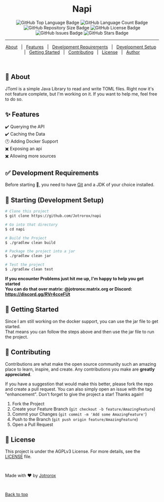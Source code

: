 <h1 align="center">Napi</h1>

<p align="center">
  <img src="https://img.shields.io/github/languages/top/jotrorox/napi?style=flat-square" alt="GitHub Top Language Badge">
  <img src="https://img.shields.io/github/languages/count/jotrorox/napi?style=flat-square" alt="GitHub Language Count Badge">
  <img src="https://img.shields.io/github/repo-size/jotrorox/napi?style=flat-square" alt="GitHub Repository Size Badge">
  <img src="https://img.shields.io/github/license/jotrorox/napi?style=flat-square" alt="GitHub License Badge">
  <img src="https://img.shields.io/github/issues/jotrorox/napi?style=flat-square" alt="GitHub Issues Badge">
  <img src="https://img.shields.io/github/stars/jotrorox/napi?style=flat-square" alt="GitHub Stars Badge">
</p>

<hr>

<p align="center">
  <a href="#dart-about">About</a> &#xa0; | &#xa0; 
  <a href="#sparkles-features">Features</a> &#xa0; | &#xa0;
  <a href="#white_check_mark-development-requirements">Development Requirements</a> &#xa0; | &#xa0;
  <a href="#checkered_flag-starting-development-setup">Development Setup</a> &#xa0; | &#xa0;
  <a href="#dash-getting-started">Getting Started</a> &#xa0; | &#xa0;
  <a href="#raised_hands-contributing">Contributing</a> &#xa0; | &#xa0;
  <a href="#memo-license">License</a> &#xa0; | &#xa0;
  <a href="https://jotrorox.com" target="_blank">Author</a>
</p>

<br>

## :dart: About ##

JToml is a simple Java Library to read and write TOML files. Right now it's not feature complete, but I'm working on it. If you want to help me, feel free to do so.

## :sparkles: Features ##

:heavy_check_mark: Querying the API\
:heavy_check_mark: Caching the Data\
:clock1: Adding Docker Support\
:heavy_multiplication_x: Exposing an api\
:heavy_multiplication_x: Allowing more sources

## :white_check_mark: Development Requirements ##

Before starting :checkered_flag:, you need to have [Git](https://git-scm.com) and a JDK of your choice installed.

## :checkered_flag: Starting (Development Setup) ##

```bash
# Clone this project
$ git clone https://github.com/Jotrorox/napi

# Go into that directory
$ cd napi

# Build the Project
$ ./gradlew clean build

# Package the project into a jar
$ ./gradlew clean jar

# Test the project
$ ./gradlew clean test
```

**If you encounter Problems just hit me up, I'm happy to help you get started**\
**You can do that over matrix: @jotrorox:matrix.org or Discord: https://discord.gg/RVr4cceFUt**

## :dash: Getting Started ##

Since I am still working on the docker support, you can use the jar file to get started.\
That means you can follow the steps above and then use the jar file to run the project.

## :raised_hands: Contributing ##

Contributions are what make the open source community such an amazing place to learn, inspire, and create. Any contributions you make are **greatly appreciated**.

If you have a suggestion that would make this better, please fork the repo and create a pull request. You can also simply open an issue with the tag "enhancement".
Don't forget to give the project a star! Thanks again!

1. Fork the Project
2. Create your Feature Branch (`git checkout -b feature/AmazingFeature`)
3. Commit your Changes (`git commit -m 'Add some AmazingFeature'`)
4. Push to the Branch (`git push origin feature/AmazingFeature`)
5. Open a Pull Request


## :memo: License ##

This project is under the AGPLv3 License. For more details, see the [LICENSE](LICENSE) file.

<br>

Made with :heart: by <a href="https://jotrorox.com" target="_blank">Jotrorox</a>

&#xa0;

<a href="#top">Back to top</a>